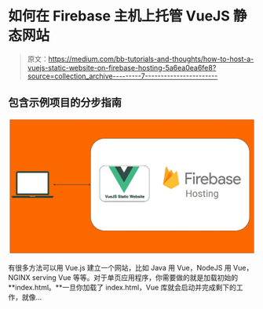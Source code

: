 # 如何在 Firebase 主机上托管 VueJS 静态网站

> 原文：<https://medium.com/bb-tutorials-and-thoughts/how-to-host-a-vuejs-static-website-on-firebase-hosting-5a6ea0ea6fe8?source=collection_archive---------7----------------------->

## 包含示例项目的分步指南

![](img/8937f3c1c75977d30de6d2082cee182b.png)

有很多方法可以用 Vue.js 建立一个网站，比如 Java 用 Vue，NodeJS 用 Vue，NGINX serving Vue 等等。对于单页应用程序，你需要做的就是加载初始的**index.html。**一旦你加载了 index.html，Vue 库就会启动并完成剩下的工作，就像…